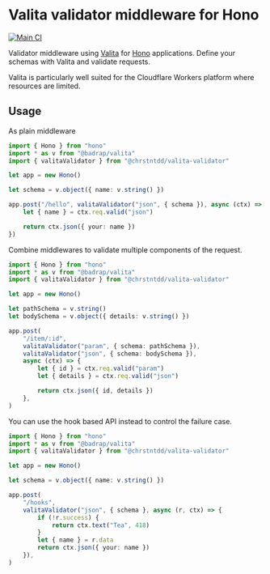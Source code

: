 # Valita validator middleware for Hono

[![Main CI](https://github.com/chrstntdd/hono-valita-validator/actions/workflows/ci.yaml/badge.svg)](https://github.com/chrstntdd/hono-valita-validator/actions/workflows/ci.yaml)

Validator middleware using [Valita](https://github.com/badrap/valita) for [Hono](https://honojs.dev) applications.
Define your schemas with Valita and validate requests.

Valita is particularly well suited for the Cloudflare Workers platform where resources are limited.

## Usage

As plain middleware

```ts
import { Hono } from "hono"
import * as v from "@badrap/valita"
import { valitaValidator } from "@chrstntdd/valita-validator"

let app = new Hono()

let schema = v.object({ name: v.string() })

app.post("/hello", valitaValidator("json", { schema }), async (ctx) => {
	let { name } = ctx.req.valid("json")

	return ctx.json({ your: name })
})
```

Combine middlewares to validate multiple components of the request.

```ts
import { Hono } from "hono"
import * as v from "@badrap/valita"
import { valitaValidator } from "@chrstntdd/valita-validator"

let app = new Hono()

let pathSchema = v.string()
let bodySchema = v.object({ details: v.string() })

app.post(
	"/item/:id",
	valitaValidator("param", { schema: pathSchema }),
	valitaValidator("json", { schema: bodySchema }),
	async (ctx) => {
		let { id } = ctx.req.valid("param")
		let { details } = ctx.req.valid("json")

		return ctx.json({ id, details })
	},
)
```

You can use the hook based API instead to control the failure case.

```ts
import { Hono } from "hono"
import * as v from "@badrap/valita"
import { valitaValidator } from "@chrstntdd/valita-validator"

let app = new Hono()

let schema = v.object({ name: v.string() })

app.post(
	"/hooks",
	valitaValidator("json", { schema }, async (r, ctx) => {
		if (!r.success) {
			return ctx.text("Tea", 418)
		}
		let { name } = r.data
		return ctx.json({ your: name })
	}),
)
```
